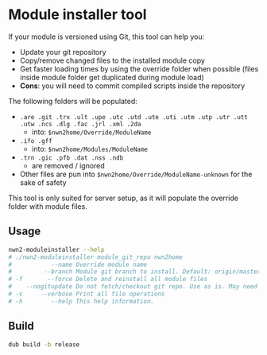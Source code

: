 # Module installer tool

If your module is versioned using Git, this tool can help you:

- Update your git repository
- Copy/remove changed files to the installed module copy
- Get faster loading times by using the override folder when possible (files
  inside module folder get duplicated during module load)
- __Cons__: you will need to commit compiled scripts inside the repository


The following folders will be populated:

- `.are .git .trx .ult .upe .utc .utd .ute .uti .utm .utp .utr .utt .utw .ncs .dlg .fac .jrl .xml .2da`
    + into: `$nwn2home/Override/ModuleName`
- `.ifo .gff`
    + into: `$nwn2home/Modules/ModuleName`
- `.trn .gic .pfb .dat .nss .ndb`
    + are removed / ignored
- Other files are pun into `$nwn2home/Override/ModuleName-unknown` for the sake of safety


This tool is only suited for server setup, as it will populate the override
folder with module files.


## Usage

```bash
nwn2-moduleinstaller --help
# ./nwn2-moduleinstaller module_git_repo nwn2home
#           --name Override module name
#         --branch Module git branch to install. Default: origin/master
# -f       --force Delete and reinstall all module files
#    --nogitupdate Do not fetch/checkout git repo. Use as is. May need -f in some cases.
# -v     --verbose Print all file operations
# -h        --help This help information.
```



## Build

```bash
dub build -b release
```